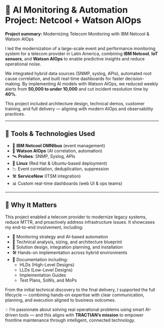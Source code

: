 # 📡 AI Monitoring & Automation Project: Netcool + Watson AIOps

**Project summary:** Modernizing Telecom Monitoring with IBM Netcool & Watson AIOps

I led the modernization of a large-scale event and performance monitoring system for a telecom provider in Latin America, combining **IBM Netcool**, **IoT sensors**, and **Watson AIOps** to enable predictive insights and reduce operational noise.

We integrated hybrid data sources (SNMP, syslog, APIs), automated root cause correlation, and built real-time dashboards for faster decision-making. By implementing AI models with Watson AIOps, we reduced weekly alerts from **50,000 to under 10,000** and cut incident resolution time by **40%**.

This project included architecture design, technical demos, customer training, and full delivery — aligning with modern AIOps and observability practices.

---

## 🧰 Tools & Technologies Used

- 🏢 **IBM Netcool OMNIbus** (event management)
- 🤖 **Watson AIOps** (AI correlation, automation)
- 🛰️ **Probes**: SNMP, Syslog, APIs
- 🐧 **Linux** (Red Hat & Ubuntu-based deployment)
- 📉 Event correlation, deduplication, suppression
- 🛠️ **ServiceNow** (ITSM integration)
- 📊 Custom real-time dashboards (web UI & ops teams)

---

## 🚀 Why It Matters

This project enabled a telecom provider to modernize legacy systems, reduce MTTR, and proactively address infrastructure issues. It showcases my end-to-end involvement, including:

- 🧭 Monitoring strategy and AI-based automation
- 📐 Technical analysis, sizing, and architecture blueprint
- 🧩 Solution design, integration planning, and installation
- 🛠️ Hands-on implementation across hybrid environments
- 📄 Documentation including:
  - HLDs (High-Level Designs)
  - LLDs (Low-Level Designs)
  - Implementation Guides
  - Test Plans, SoWs, and MoPs

From the initial technical discovery to the final delivery, I supported the full lifecycle — combining hands-on expertise with clear communication, planning, and execution aligned to business outcomes.

💡 I’m passionate about solving real operational problems using smart AI-driven tools — and this aligns with **TRACTIAN’s mission** to empower frontline maintenance through intelligent, connected technology.
